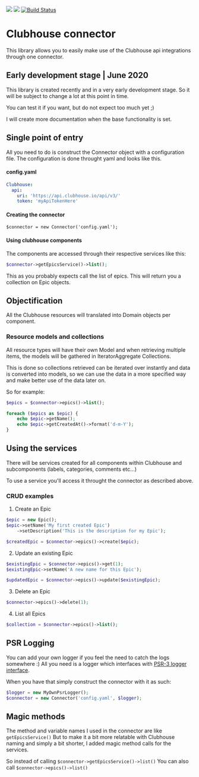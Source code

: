 <a href="https://codeclimate.com/github/LarsNieuwenhuizen/ClubhouseConnector/maintainability"><img src="https://api.codeclimate.com/v1/badges/9d0b03e99be71ba6c335/maintainability" /></a>
<a href="https://codeclimate.com/github/LarsNieuwenhuizen/ClubhouseConnector/test_coverage"><img src="https://api.codeclimate.com/v1/badges/9d0b03e99be71ba6c335/test_coverage" /></a>
[![Build Status](https://travis-ci.org/LarsNieuwenhuizen/ClubhouseConnector.svg?branch=master)](https://travis-ci.org/LarsNieuwenhuizen/ClubhouseConnector)

# Clubhouse connector

This library allows you to easily make use of
the Clubhouse api integrations through one connector.

## Early development stage | June 2020
This library is created recently and in a very early development stage.
So it will be subject to change a lot at this point in time.

You can test it if you want, but do not expect too much yet ;)

I will create more documentation when the base functionality is set. 

## Single point of entry
All you need to do is construct the Connector object with a configuration file.
The configuration is done throught yaml and looks like this.

#### config.yaml
```yaml
Clubhouse:
  api:
    uri: 'https://api.clubhouse.io/api/v3/'
    token: 'myApiTokenHere'
```

#### Creating the connector

```phph
$connector = new Connector('config.yaml');
```

#### Using clubhouse components
The components are accessed through their respective services like this:

```php
$connector->getEpicsService()->list();
```

This as you probably expects call the list of epics.
This will return you a collection on Epic objects.

## Objectification
All the Clubhouse resources will translated into Domain objects per component.

### Resource models and collections
All resource types will have their own Model and when retrieving multiple items,
the models will be gathered in IteratorAggregate Collections.

This is done so collections retrieved can be iterated over instantly and data is converted into
models, so we can use the data in a more specified way and make better use of the data later on.

So for example:

```php
$epics = $connector->epics()->list();

foreach ($epics as $epic) {
    echo $epic->getName();
    echo $epic->getCreatedAt()->format('d-m-Y');
}
```

## Using the services

There will be services created for all components within Clubhouse and subcomponents (labels, categories, comments etc...)

To use a service you'll access it throught the connector as described above.

### CRUD examples

1. Create an Epic

```php
$epic = new Epic();
$epic->setName('My first created Epic')
    ->setDescription('This is the description for my Epic');

$createdEpic = $connector->epics()->create($epic);
```

2. Update an existing Epic
```php
$existingEpic = $connector->epics()->get(1);
$existingEpic->setName('A new name for this Epic');

$updatedEpic = $connector->epics()->update($existingEpic);
```

3. Delete an Epic
```php
$connector->epics()->delete(1);
```

4. List all Epics
```php
$collection = $connector->epics()->list();
```

## PSR Logging

You can add your own logger if you feel the need to catch the logs somewhere :)
All you need is a logger which interfaces with [PSR-3 logger interface](https://www.php-fig.org/psr/psr-3/).

When you have that simply construct the connector with it as such:

```php
$logger = new MyOwnPsrLogger();
$connector = new Connector('config.yaml', $logger);
```

## Magic methods
The method and variable names I used in the connector are like `getEpicsService()`
But to make it a bit more relatable with Clubhouse naming and simply a bit shorter,
I added magic method calls for the services.

So instead of calling `$connector->getEpicsService()->list()`
You can also call `$connector->epics()->list()`
